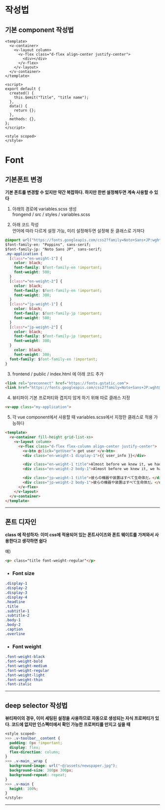 # 작성법

## 기본 component 작성법


```vue
<template>
  <v-container>
    <v-layout column>
      <v-flex class="d-flex align-center justify-center">
        <div></div>
      </v-flex>
    </v-layout>
  </v-container>
</template>

<script>
export default {
  created() {
    this.$emit("Title", "title name");
  },
  data() {
    return {};
  },
  methods: {},
};
</script>

<style scoped>
</style>
```


# Font

## **기본폰트 변경**

**기본 폰트를 변경할 수 있지만 약간 복잡하다. 하지만 한번 설정해두면 계속 사용할 수 있다**

1. 아래의 경로에 variables.scss 생성   
frongend / src / styles / variables.scss 


2. 아래 코드 작성   
   언어에 따라 다르게 설정 가능, 미리 설정해두면 설정해 둔 클래스로 가져다 
```css
@import url("https://fonts.googleapis.com/css2?family=Noto+Sans+JP:wght@300;500&family=Poppins:wght@300;500&display=swap");
$font-family-en: "Poppins", sans-serif;
$font-family-jp: "Noto Sans JP", sans-serif;
.my-application {
  [class*="en-weight-1"] {
    color: black;
    font-family: $font-family-en !important;
    font-weight: 500;
  }
  [class*="en-weight-2"] {
    color: black;
    font-family: $font-family-en !important;
    font-weight: 300;
  }
  [class*="jp-weight-1"] {
    color: black;
    font-family: $font-family-jp !important;
    font-weight: 500;
  }
  [class*="jp-weight-2"] {
    color: black;
    font-family: $font-family-jp !important;
    font-weight: 300;
  }
	color: black;
	font-weight: 300;
  font-family: $font-family-en !important;
}
```

3. frontend / public / index.html 에 아래 코드 추가   
```html
<link rel="preconnect" href="https://fonts.gstatic.com">
<link href="https://fonts.googleapis.com/css2?family=Noto+Sans+JP:wght@300;500&family=Poppins:wght@300;500&display=swap" rel="stylesheet">
```

4. 뷰티파이 기본 프로퍼티와 겹치지 않게 하기 위해 따로 클래스 지정   
```html
<v-app class="my-application">
```

5. 각 vue component에서 사용할 때 variables.scss에서 지정한 클래스로 적용 가능하다   
```html
<template>
  <v-container fill-height grid-list-xs>
    <v-layout column>
      <v-flex class="d-flex flex-column align-center justify-center">
        <v-btn @click="getUser"> get user </v-btn>
        <div class="en-weight-1 display-1">{{ user_info }}</div>

        <div class="en-weight-1 title">Almost before we knew it, we had left the ground.</div>
        <div class="en-weight-2 body-1">Almost before we knew it, we had left the ground.</div>

        <div class="jp-weight-1 title">彼らの機器や装置はすべて生命体だ。</div>
        <div class="jp-weight-2 body-1">彼らの機器や装置はすべて生命体だ。</div>
      </v-flex>
    </v-layout>
  </v-container>
</template>
```
 
***

## **폰트 디자인**
**class 에 작성하자: 이미 css에 적용되어 있는 폰트사이즈와 폰트 웨이트를 가져와서 사용한다고 생각하면 쉽다**

예)
```html
<p> class="title font-weight-regular"</p>
```

* ### Font size

```css
.display-1
.display-2
.display-3
.display-4
.headline
.title
.subtitle-1
.subtitle-2
.body-1
.body-2
.caption
.overline
```

* ### Font weight

```css
.font-weight-black
.font-weight-bold
.font-weight-medium
.font-weight-regular
.font-weight-light
.font-weight-thin
.font-italic
```

***

## **deep selector 작성법**
**뷰티파이의 경우, 이미 세팅된 설정을 사용하므로 자동으로 생성되는 자식 프로퍼티가 있다. 코드에 없지만 인스펙터에서 확인 가능한 프로퍼티를 만지고 싶을 때**

```css
<style scoped>
>>> .v-toolbar__content {
  padding: 0px !important;
  display: flex;
  flex-direction: column;
}
>>> .v-main__wrap {
  background-image: url("~@/assets/newspaper.jpg");
  background-size: 300px 300px;
  background-repeat: repeat;
}
>>> .v-main {
  height: 100%;
}
</style>
```

***


